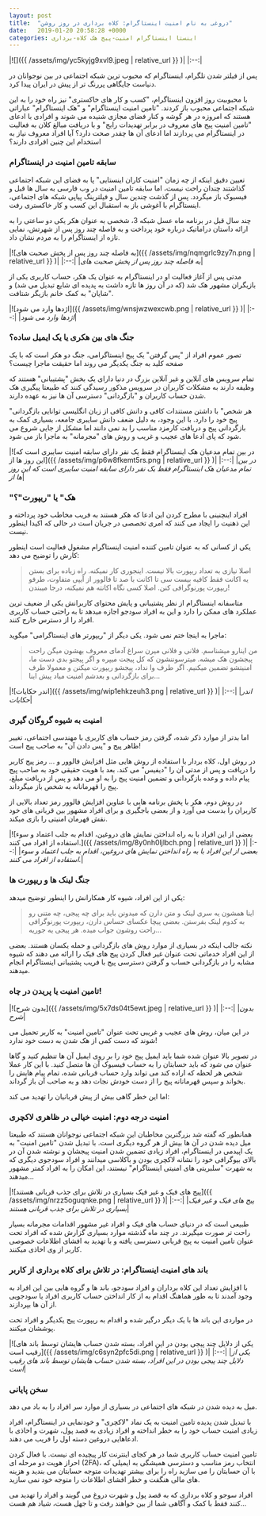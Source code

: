 ```yaml
---
layout: post
title:  "دروغی به نام امنیت اینستاگرام: کلاه برداری در روز روشن"
date:   2019-01-20 20:58:28 +0000
categories: اینستا اینستاگرام امنیت-پیج هک کلاه-برداری
---
```

|![]({{ /assets/img/yc5kyjg9xvl9.jpeg | relative_url }} )|
|:--:|

پس از فیلتر شدن تلگرام، اینستاگرام که محبوب ترین شبکه اجتماعی در بین نوجوانان در دنیاست جایگاهی پررنگ تر از پیش در ایران پیدا کرد.

با محبوبیت روز افزون اینستاگرام، "کسب و کار های خاکستری" نیز راه خود را به این شبکه اجتماعی محبوب باز کردند. "تامین امنیت اینستاگرام" و "هک اینستاگرام" عباراتی هستند که امروزه در هر گوشه و کنار فضای مجازی شنیده می شوند و افرادی با ادعای "تامین امنیت پیج های معروف در برابر تهدیدات رایج" و با دریافت مبالغ کلان به فعالیت در اینستاگرام می پردازند اما ادعای آن ها چقدر صحت دارد؟ آیا افراد معروف نیاز به استخدام این چنین افرادی دارند؟

### سابقه تامین امنیت در اینستاگرام

تعیین دقیق اینکه از چه زمان "امنیت کاران اینستایی" پا به فضای این شبکه اجتماعی گذاشتند چندان راحت نیست، اما سابقه تامین امنیت در وب فارسی به سال ها قبل و فیسبوک باز میگردد. پس از گذشت چندین سال و فیلترینگ پیاپی شبکه های اجتماعی، اینستاگرام با آغوشی باز به استقبال این کسب و کار خاکستری رفت.

چند سال قبل در برنامه ماه عسل شبکه 3، شخصی به عنوان هکر یکی دو ساعتی را به ارائه داستان دراماتیک درباره خود پرداخت و به فاصله چند روز پس از شهرتش، نمایی تازه از اینستاگرام را به مردم نشان داد.

|![به فاصله چند روز پس از پخش صحبت های]({{ /assets/img/nqmgrlc9zy7n.png | relative_url }} )|
|:--:|
|*به فاصله چند روز پس از پخش صحبت های*|

مدتی پس از آغاز فعالیت او در اینستاگرام به عنوان یک هکر، حساب کاربری یکی از بازیگران مشهور هک شد (که در آن روز ها تازه داشت به پدیده ای شایع تبدیل می شد) و "شایان" به کمک خانم بازیگر شتافت.

|![اژدها وارد می شود]({{ /assets/img/wnsjwzwexcwb.png | relative_url }} )|
|:--:|
|*اژدها وارد می شود*|

### جنگ های بین هکری یا یک ایمیل ساده؟

تصور عموم افراد از "پس گرفتن" یک پیج اینستاگرامی، جنگ دو هکر است که با یک صفحه کلید به جنگ یکدیگر می روند اما حقیقت ماجرا چیست؟

تمام سرویس های آنلاین و غیر آنلاین بزرگ در دنیا دارای یک بخش "پشتیبانی" هستند که وظیفه دارند به مشکلات کاربران در سرویس مذکور رسیدگی کنند که طبیعتا پیگیری هک شدن حساب کاربران و "بازگردانی" دسترسی آن ها نیز به عهده دارند.

"هر شخص" با داشتن مستندات کافی و دانش کافی از زبان انگلیسی توانایی بازگردانی پیج خود را دارد. با این وجود، به دلیل ضعف دانش سایبری جامعه، بسیاری کمک به بازگردانی پیج و دریافت کارمزد مناسب را بد نمی دانند اما مشکل از جایی شروع می شود که پای ادعا های عجیب و غریب و روش های "مجرمانه" به ماجرا باز می شود.

|![در بین تمام مدعیان هک اینستاگرام فقط یک نفر دارای سابقه امنیت سایبری است که این روز ها از]({{ /assets/img/p6w8fkemt5rs.png | relative_url }} )|
|:--:|
|*در بین تمام مدعیان هک اینستاگرام فقط یک نفر دارای سابقه امنیت سایبری است که این روز ها از*|

### "هک" یا "ریپورت"؟

افراد اینچنینی با مطرح کردن این ادعا که هکر هستند به فریب مخاطب خود پرداخته و این ذهنیت را ایجاد می کنند که امری تخصصی در جریان است در حالی که اکیدا اینطور نیست.

یکی از کسانی که به عنوان تامین کننده امنیت اینستاگرام مشغول فعالیت است اینطور کارش را توضیح می دهد:

> اصلا نیازی به تعداد ریپورت بالا نیست. اینجوری کار نمیکنه. راه زیاده برای بستن یه اکانت فقط کافیه بیست سی تا اکانت با صد تا فالوور از آیپی متفاوت، طرفو ریپورت پورنوگرافی کنن. اصلا کسی نگاه اکانته هم نمیکنه، درجا میبندن!

متاسفانه اینستاگرام از نظر پشتیبانی و پایش محتوای کاربرانش یکی از ضعیف ترین عملکرد های ممکن را دارد و این به افراد سودجو اجازه میدهد تا به راحتی حساب کاربری افراد را از دسترس خارج کنند.

ماجرا به اینجا ختم نمی شود. یکی دیگر از "ریپورتر های اینستاگرامی" میگوید:

> من اینارو میشناسم. فلانی و فلانی میرن سراغ آدمای معروف بهشون میگن راحت پیجشون هک میشه. میترسوننشون که کل پیجت میپره و اگر پیجتو بدی دست ما، امنیتشو تضمین میکنیم. اگر طرف وا نداد، پیجشو ریپورت میکنن و معمولا طرف برای بازگردانی و بعدشم امنیت میاد پیش اینا...

|![اندر حکایات]({{ /assets/img/wip1ehkzeuh3.png | relative_url }} )|
|:--:|
|*اندر حکایات*|

### امنیت به شیوه گروگان گیری

اما بدتر از موارد ذکر شده، گرفتن رمز حساب های کاربری با مهندسی اجتماعی، تغییر ظاهر پیج و "پس دادن آن" به صاحب پیج است!

در روش اول، کلاه بردار با استفاده از روش هایی مثل افزایش فالوور و ... رمز پیج کاربر را دریافت و پس از مدتی آن را "دیفیس" می کند. بعد با هویت حقیقی خود به صاحب پیج پیام داده و وعده بازگردانی و تضمین امنیت پیج را به او می دهد و پس از دریافت مبلغ، پیج را قهرمانانه به شخص باز میگرداند.

در روش دوم، هکر با پخش برنامه هایی با عناوین افزایش فالوور رمز تعداد بالایی از کاربران را بدست می آورد و از بعضی باجگیری و برای افراد مشهور بین قربانی های خود نقش قهرمان امنیتی را بازی میکند.

|![بعضی از این افراد با به راه انداختن نمایش های دروغین، اقدام به جلب اعتماد و سوء استفاده از افراد می کنند.]({{ /assets/img/8y0nh0ljlbch.png | relative_url }} )|
|:--:|
|*بعضی از این افراد با به راه انداختن نمایش های دروغین، اقدام به جلب اعتماد و سوء استفاده از افراد می کنند.*|

### جنگ لینک ها و ریپورت ها

یکی از این افراد، شیوه کار همکارانش را اینطور توضیح میدهد:

> اینا همشون یه سری لینک و متن دارن که میدونن باید برای چه پیجی، چه متنی رو به کدوم لینک بفرستن. بعضی پیچا عکسای حساس دارن، ریپورت پورنوگرافی راحت روشون جواب میده. هر پیجی یه جوریه...

نکته جالب اینکه در بسیاری از موارد روش های بازگردانی و حمله یکسان هستند. بعضی از این افراد خدماتی تحت عنوان غیر فعال کردن پیج های فیک را ارائه می دهند که شیوه مشابه را در بازگردانی حساب و گرفتن دسترسی پیج با فریب پشتیبانی اینستاگرام انجام میدهند.

### تامین امنیت یا پریدن در چاه!

|![بدون شرح]({{ /assets/img/5x7ds04t5ewt.jpeg | relative_url }} )|
|:--:|
|*بدون شرح*|

در این میان، روش های عجیب و غریبی تحت عنوان "تامین امنیت" به کاربر تحمیل می شوند که دست کمی از هک شدن به دست خود ندارد!

در تصویر بالا عنوان شده شما باید ایمیل پیج خود را بر روی ایمیل آن ها تنظیم کنید و گاها عنوان می شود که باید حسابتان را به حساب فیسبوک آن ها متصل کنید. با این کار عملا شخص هر لحظه که اراده کند می تواند وارد حساب قربانی شده، تمام پیام هایش را بخواند و سپس قهرمانانه پیج را از دست خودش نجات دهد و به صاحب آن باز گرداند.

اما این خطر گاهی بیش از پیش قربانیان را تهدید می کند:

### امنیت درجه دوم: امنیت خیالی در ظاهری لاکچری

همانطور که گفته شد بزرگترین مخاطبان این شبکه اجتماعی نوجوانان هستند که طبیعتا میل دیده شدن در آن ها بیش از هر گروه دیگری است. با تبدیل شدن "تامین امنیت" به یک اپیدمی در اینستاگرام، افراد زیادی تضمین شدن امنیت پیجشان و نوشته شدن آن در بالای بیوگرافی خود را نشانه لاکچری بودن و باکلاسی میدانند و افراد سودجوی دیگری که به شهرت "سلبریتی های امنیتی اینستاگرام" نیستند، این امکان را به افراد کمتر مشهور میدهند...

|![پیج های فیک و غیر فیک بسیاری در تلاش برای جذب قربانی هستند]({{ /assets/img/nrzz5oguqnke.png | relative_url }} )|
|:--:|
|*پیج های فیک و غیر فیک بسیاری در تلاش برای جذب قربانی هستند*|

طبیعی است که در دنیای حساب های فیک و افراد غیر مشهور اقدامات مجرمانه بسیار راحت تر صورت میگیرند. در چند ماه گذشته موارد بسیاری گزارش شده که افراد تحت عنوان تامین امنیت به پیج قربانی دسترسی یافته و با تهدید به افشای اطلاعات خصوصی کاربر از وی اخاذی میکنند.

### باند های امنیت اینستاگرام: در تلاش برای کلاه برداری از کاربر

با افزایش تعداد این کلاه برداران و افراد سودجو، باند ها و گروه هایی بین این افراد به وجود آمدند تا به طور هماهنگ اقدام به از کار انداختن حساب کاربری افراد یا سودجویی از آن ها بپردازند.

در مواردی این باند ها با یک دیگر درگیر شده و اقدام به ریپورت پیج یکدیگر و افراد تحت پوششان میکنند.

|![یکی از دلایل چند پیجی بودن در این افراد، بسته شدن حساب هایشان توسط باند های رقیب است]({{ /assets/img/c6syn2pfc5di.png | relative_url }} )|
|:--:|
|*یکی از دلایل چند پیجی بودن در این افراد، بسته شدن حساب هایشان توسط باند های رقیب است*|

### سخن پایانی

میل به دیده شدن در شبکه های اجتماعی در بسیاری از موارد سر افراد را به باد می دهد.

با تبدیل شدن پدیده تامین امنیت به یک نماد "لاکچری" و خودنمایی در اینستاگرام، افراد زیادی امنیت حساب خود را به خطر انداخته و افراد زیادی به قصد پول، شهرت و اخاذی با ادعاهایی دروغین دسته اول را فریب می دهند.

تامین امنیت حساب کاربری شما در هر کجای اینترنت کار پیچیده ای نیست. با فعال کردن احراز هویت دو مرحله ای (2FA)، انتخاب رمز مناسب و دسترسی همیشگی به ایمیلی که با آن حسابتان را می سازید راه را برای بیشتر تهدیدات متوجه حسابتان می بندید و هزینه های مالی هنگفت و خطر افشای اطلاعات را متوجه خود نمی سازید.

افراد سوجو و کلاه برداری که به قصد پول و شهرت دروغ می گویند و افراد را تهدید می کنند فقط با کمک و آگاهی شما از بین خواهند رفت و تا جهل هست، شیاد هم هست...